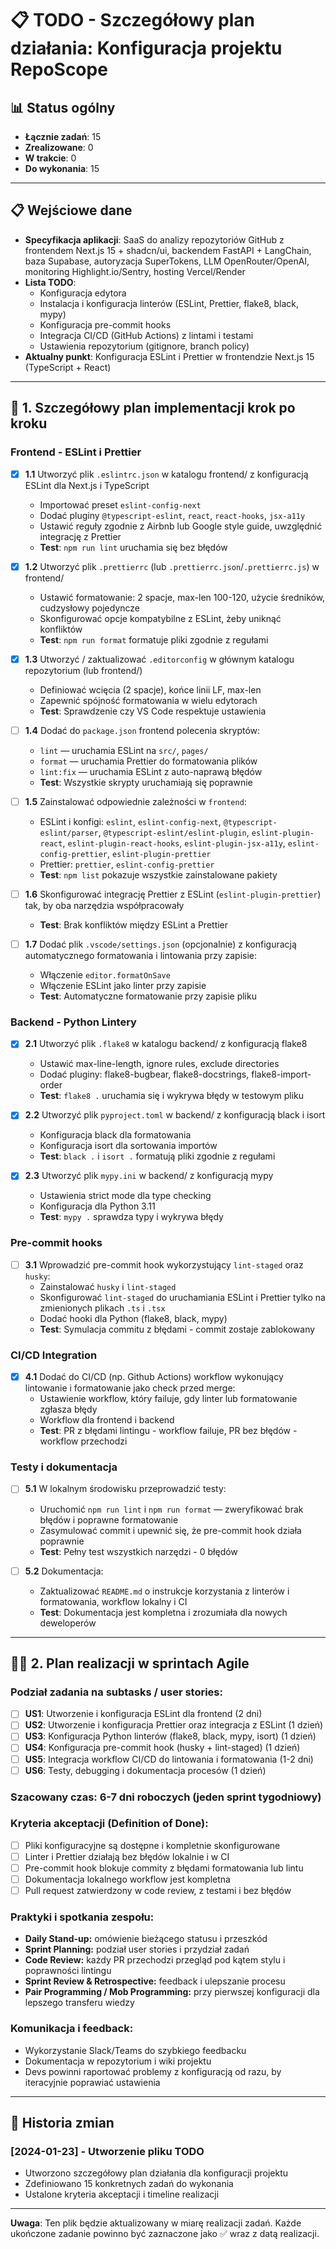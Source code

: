 # 📋 TODO - Szczegółowy plan działania: Konfiguracja projektu RepoScope

## 📊 Status ogólny

- **Łącznie zadań**: 15
- **Zrealizowane**: 0
- **W trakcie**: 0
- **Do wykonania**: 15

---

## 📋 Wejściowe dane

- **Specyfikacja aplikacji**: SaaS do analizy repozytoriów GitHub z frontendem Next.js 15 + shadcn/ui, backendem FastAPI + LangChain, baza Supabase, autoryzacja SuperTokens, LLM OpenRouter/OpenAI, monitoring Highlight.io/Sentry, hosting Vercel/Render
- **Lista TODO**:
  - Konfiguracja edytora
  - Instalacja i konfiguracja linterów (ESLint, Prettier, flake8, black, mypy)
  - Konfiguracja pre-commit hooks
  - Integracja CI/CD (GitHub Actions) z lintami i testami
  - Ustawienia repozytorium (gitignore, branch policy)
- **Aktualny punkt**: Konfiguracja ESLint i Prettier w frontendzie Next.js 15 (TypeScript + React)

---

## 🎯 1. Szczegółowy plan implementacji krok po kroku

### Frontend - ESLint i Prettier

- [x] **1.1** Utworzyć plik `.eslintrc.json` w katalogu frontend/ z konfiguracją ESLint dla Next.js i TypeScript

  - Importować preset `eslint-config-next`
  - Dodać pluginy `@typescript-eslint`, `react`, `react-hooks`, `jsx-a11y`
  - Ustawić reguły zgodnie z Airbnb lub Google style guide, uwzględnić integrację z Prettier
  - **Test**: `npm run lint` uruchamia się bez błędów

- [x] **1.2** Utworzyć plik `.prettierrc` (lub `.prettierrc.json`/`.prettierrc.js`) w frontend/

  - Ustawić formatowanie: 2 spacje, max-len 100-120, użycie średników, cudzysłowy pojedyncze
  - Skonfigurować opcje kompatybilne z ESLint, żeby uniknąć konfliktów
  - **Test**: `npm run format` formatuje pliki zgodnie z regułami

- [x] **1.3** Utworzyć / zaktualizować `.editorconfig` w głównym katalogu repozytorium (lub frontend/)

  - Definiować wcięcia (2 spacje), końce linii LF, max-len
  - Zapewnić spójność formatowania w wielu edytorach
  - **Test**: Sprawdzenie czy VS Code respektuje ustawienia

- [ ] **1.4** Dodać do `package.json` frontend polecenia skryptów:

  - `lint` — uruchamia ESLint na `src/`, `pages/`
  - `format` — uruchamia Prettier do formatowania plików
  - `lint:fix` — uruchamia ESLint z auto-naprawą błędów
  - **Test**: Wszystkie skrypty uruchamiają się poprawnie

- [ ] **1.5** Zainstalować odpowiednie zależności w `frontend`:

  - ESLint i konfigi: `eslint`, `eslint-config-next`, `@typescript-eslint/parser`, `@typescript-eslint/eslint-plugin`, `eslint-plugin-react`, `eslint-plugin-react-hooks`, `eslint-plugin-jsx-a11y`, `eslint-config-prettier`, `eslint-plugin-prettier`
  - Prettier: `prettier`, `eslint-config-prettier`
  - **Test**: `npm list` pokazuje wszystkie zainstalowane pakiety

- [ ] **1.6** Skonfigurować integrację Prettier z ESLint (`eslint-plugin-prettier`) tak, by oba narzędzia współpracowały

  - **Test**: Brak konfliktów między ESLint a Prettier

- [ ] **1.7** Dodać plik `.vscode/settings.json` (opcjonalnie) z konfiguracją automatycznego formatowania i lintowania przy zapisie:
  - Włączenie `editor.formatOnSave`
  - Włączenie ESLint jako linter przy zapisie
  - **Test**: Automatyczne formatowanie przy zapisie pliku

### Backend - Python Lintery

- [x] **2.1** Utworzyć plik `.flake8` w katalogu backend/ z konfiguracją flake8

  - Ustawić max-line-length, ignore rules, exclude directories
  - Dodać pluginy: flake8-bugbear, flake8-docstrings, flake8-import-order
  - **Test**: `flake8 .` uruchamia się i wykrywa błędy w testowym pliku

- [x] **2.2** Utworzyć plik `pyproject.toml` w backend/ z konfiguracją black i isort

  - Konfiguracja black dla formatowania
  - Konfiguracja isort dla sortowania importów
  - **Test**: `black .` i `isort .` formatują pliki zgodnie z regułami

- [x] **2.3** Utworzyć plik `mypy.ini` w backend/ z konfiguracją mypy
  - Ustawienia strict mode dla type checking
  - Konfiguracja dla Python 3.11
  - **Test**: `mypy .` sprawdza typy i wykrywa błędy

### Pre-commit hooks

- [ ] **3.1** Wprowadzić pre-commit hook wykorzystujący `lint-staged` oraz `husky`:
  - Zainstalować `husky` i `lint-staged`
  - Skonfigurować `lint-staged` do uruchamiania ESLint i Prettier tylko na zmienionych plikach `.ts` i `.tsx`
  - Dodać hooki dla Python (flake8, black, mypy)
  - **Test**: Symulacja commitu z błędami - commit zostaje zablokowany

### CI/CD Integration

- [x] **4.1** Dodać do CI/CD (np. Github Actions) workflow wykonujący lintowanie i formatowanie jako check przed merge:
  - Ustawienie workflow, który failuje, gdy linter lub formatowanie zgłasza błędy
  - Workflow dla frontend i backend
  - **Test**: PR z błędami lintingu - workflow failuje, PR bez błędów - workflow przechodzi

### Testy i dokumentacja

- [ ] **5.1** W lokalnym środowisku przeprowadzić testy:

  - Uruchomić `npm run lint` i `npm run format` — zweryfikować brak błędów i poprawne formatowanie
  - Zasymulować commit i upewnić się, że pre-commit hook działa poprawnie
  - **Test**: Pełny test wszystkich narzędzi - 0 błędów

- [ ] **5.2** Dokumentacja:
  - Zaktualizować `README.md` o instrukcje korzystania z linterów i formatowania, workflow lokalny i CI
  - **Test**: Dokumentacja jest kompletna i zrozumiała dla nowych deweloperów

---

## 🏃‍♂️ 2. Plan realizacji w sprintach Agile

### Podział zadania na subtasks / user stories:

- [ ] **US1**: Utworzenie i konfiguracja ESLint dla frontend (2 dni)
- [ ] **US2**: Utworzenie i konfiguracja Prettier oraz integracja z ESLint (1 dzień)
- [ ] **US3**: Konfiguracja Python linterów (flake8, black, mypy, isort) (1 dzień)
- [ ] **US4**: Konfiguracja pre-commit hook (husky + lint-staged) (1 dzień)
- [ ] **US5**: Integracja workflow CI/CD do lintowania i formatowania (1-2 dni)
- [ ] **US6**: Testy, debugging i dokumentacja procesów (1 dzień)

### Szacowany czas: 6-7 dni roboczych (jeden sprint tygodniowy)

### Kryteria akceptacji (Definition of Done):

- [ ] Pliki konfiguracyjne są dostępne i kompletnie skonfigurowane
- [ ] Linter i Prettier działają bez błędów lokalnie i w CI
- [ ] Pre-commit hook blokuje commity z błędami formatowania lub lintu
- [ ] Dokumentacja lokalnego workflow jest kompletna
- [ ] Pull request zatwierdzony w code review, z testami i bez błędów

### Praktyki i spotkania zespołu:

- **Daily Stand-up:** omówienie bieżącego statusu i przeszkód
- **Sprint Planning:** podział user stories i przydział zadań
- **Code Review:** każdy PR przechodzi przegląd pod kątem stylu i poprawności lintingu
- **Sprint Review & Retrospective:** feedback i ulepszanie procesu
- **Pair Programming / Mob Programming:** przy pierwszej konfiguracji dla lepszego transferu wiedzy

### Komunikacja i feedback:

- Wykorzystanie Slack/Teams do szybkiego feedbacku
- Dokumentacja w repozytorium i wiki projektu
- Devs powinni raportować problemy z konfiguracją od razu, by iteracyjnie poprawiać ustawienia

---

## 📝 Historia zmian

### [2024-01-23] - Utworzenie pliku TODO

- Utworzono szczegółowy plan działania dla konfiguracji projektu
- Zdefiniowano 15 konkretnych zadań do wykonania
- Ustalone kryteria akceptacji i timeline realizacji

---

**Uwaga**: Ten plik będzie aktualizowany w miarę realizacji zadań. Każde ukończone zadanie powinno być zaznaczone jako ✅ wraz z datą realizacji.
